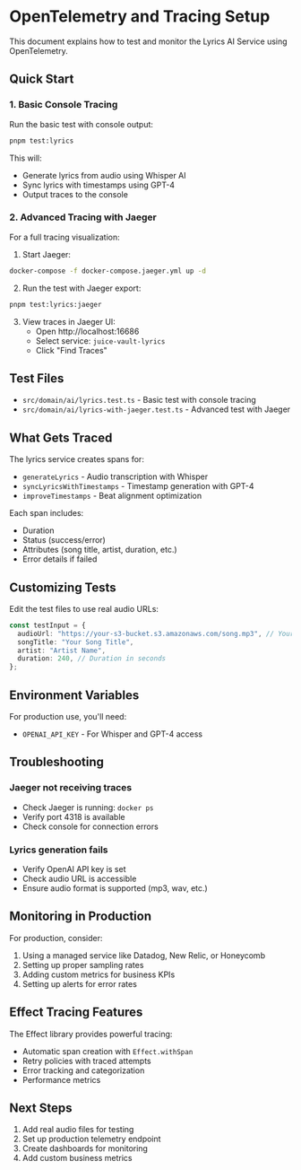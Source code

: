 # OpenTelemetry and Tracing Setup

This document explains how to test and monitor the Lyrics AI Service using OpenTelemetry.

## Quick Start

### 1. Basic Console Tracing

Run the basic test with console output:

```bash
pnpm test:lyrics
```

This will:
- Generate lyrics from audio using Whisper AI
- Sync lyrics with timestamps using GPT-4
- Output traces to the console

### 2. Advanced Tracing with Jaeger

For a full tracing visualization:

1. Start Jaeger:
```bash
docker-compose -f docker-compose.jaeger.yml up -d
```

2. Run the test with Jaeger export:
```bash
pnpm test:lyrics:jaeger
```

3. View traces in Jaeger UI:
   - Open http://localhost:16686
   - Select service: `juice-vault-lyrics`
   - Click "Find Traces"

## Test Files

- `src/domain/ai/lyrics.test.ts` - Basic test with console tracing
- `src/domain/ai/lyrics-with-jaeger.test.ts` - Advanced test with Jaeger

## What Gets Traced

The lyrics service creates spans for:
- `generateLyrics` - Audio transcription with Whisper
- `syncLyricsWithTimestamps` - Timestamp generation with GPT-4
- `improveTimestamps` - Beat alignment optimization

Each span includes:
- Duration
- Status (success/error)
- Attributes (song title, artist, duration, etc.)
- Error details if failed

## Customizing Tests

Edit the test files to use real audio URLs:

```typescript
const testInput = {
  audioUrl: "https://your-s3-bucket.s3.amazonaws.com/song.mp3", // Your real URL
  songTitle: "Your Song Title",
  artist: "Artist Name",
  duration: 240, // Duration in seconds
};
```

## Environment Variables

For production use, you'll need:
- `OPENAI_API_KEY` - For Whisper and GPT-4 access

## Troubleshooting

### Jaeger not receiving traces
- Check Jaeger is running: `docker ps`
- Verify port 4318 is available
- Check console for connection errors

### Lyrics generation fails
- Verify OpenAI API key is set
- Check audio URL is accessible
- Ensure audio format is supported (mp3, wav, etc.)

## Monitoring in Production

For production, consider:
1. Using a managed service like Datadog, New Relic, or Honeycomb
2. Setting up proper sampling rates
3. Adding custom metrics for business KPIs
4. Setting up alerts for error rates

## Effect Tracing Features

The Effect library provides powerful tracing:
- Automatic span creation with `Effect.withSpan`
- Retry policies with traced attempts
- Error tracking and categorization
- Performance metrics

## Next Steps

1. Add real audio files for testing
2. Set up production telemetry endpoint
3. Create dashboards for monitoring
4. Add custom business metrics